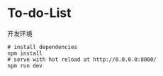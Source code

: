 # To-do-List
开发环境
```
# install dependencies
npm install
# serve with hot reload at http://0.0.0.0:8000/
npm run dev
```
